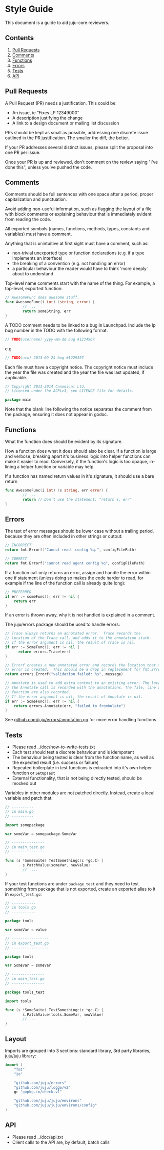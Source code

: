 # Style Guide

This document is a guide to aid juju-core reviewers.

## Contents

1. [Pull Requests](#pull-requests)
2. [Comments](#comments)
3. [Functions](#functions)
4. [Errors](#errors)
5. [Tests](#tests)
6. [API](#api)


## Pull Requests

A Pull Request (PR) needs a justification. This could be: 

- An issue, ie “Fixes LP 12349000”
- A description justifying the change
- A link to a design document or mailing list discussion

PRs should be kept as small as possible, addressing one discrete issue outlined 
in the PR justification. The smaller the diff, the better. 

If your PR addresses several distinct issues, please split the proposal into one 
PR per issue. 

Once your PR is up and reviewed, don't comment on the review saying "i've done this", 
unless you've pushed the code.

## Comments

Comments should be full sentences with one space after a period, proper 
capitalization and punctuation.

Avoid adding non-useful information, such as flagging the layout of a file with 
block comments or explaining behaviour that is immediately evident from reading 
the code.

All exported symbols (names, functions, methods, types, constants and variables) 
must have a comment.

Anything that is unintuitive at first sight must have a comment, such as:

- non-trivial unexported type or function declarations (e.g. if a type implements an interface)
- the breaking of a convention (e.g. not handling an error)
- a particular behaviour the reader would have to think 'more deeply' about to understand

Top-level name comments start with the name of the thing. For example, a top-level, 
exported function:

```go
// AwesomeFunc does awesome stuff.
func AwesomeFunc(i int) (string, error) {
        // ...
        return someString, err
}
```

A TODO comment needs to be linked to a bug in Launchpad. Include the lp bug number in 
the TODO with the following format:

```go
// TODO(username) yyyy-mm-dd bug #1234567 
```

e.g.

```go
// TODO(axw) 2013-09-24 bug #1229507
```

Each file must have a copyright notice. The copyright notice must include the year 
the file was created and the year the file was last updated, if applicable.

```go
// Copyright 2013-2014 Canonical Ltd.
// Licensed under the AGPLv3, see LICENCE file for details.

package main
```

Note that the blank line following the notice separates the comment from the package, 
ensuring it does not appear in godoc.

## Functions

What the function does should be evident by its signature. 

How a function does what it does should also be clear. If a function is large 
and verbose, breaking apart it's business logic into helper functions can make 
it easier to read. Conversely, if the function's logic is too opaque, 
in-lining a helper function or variable may help.

If a function has named return values in it's signature, it should use a 
bare return:

```go
func AwesomeFunc(i int) (s string, err error) {
        // ...
        return // Don't use the statement: "return s, err"
}
```

## Errors

The text of error messages should be lower case without a trailing period, 
because they are often included in other strings or output:

```go
// INCORRECT
return fmt.Errorf("Cannot read  config %q.", configFilePath)

// CORRECT
return fmt.Errorf("cannot read agent config %q", configFilePath)
```

If a function call only returns an error, assign and handle the error 
within one if statement (unless doing so makes the code harder to read, 
for example if the line of the function call is already quite long):

```go
// PREFERRED
if err := someFunc(); err != nil {
    return err
}
```

If an error is thrown away, why it is not handled is explained in a comment.

The juju/errors package should be used to handle errors:

```go
// Trace always returns an annotated error.  Trace records the
// location of the Trace call, and adds it to the annotation stack.
// If the error argument is nil, the result of Trace is nil.
if err := SomeFunc(); err != nil {
      return errors.Trace(err)
}

// Errorf creates a new annotated error and records the location that the
// error is created.  This should be a drop in replacement for fmt.Errorf.
return errors.Errorf("validation failed: %s", message)

// Annotate is used to add extra context to an existing error. The location of
// the Annotate call is recorded with the annotations. The file, line and
// function are also recorded.
// If the error argument is nil, the result of Annotate is nil.
if err := SomeFunc(); err != nil {
    return errors.Annotate(err, "failed to frombulate")
}
```

See [github.com/juju/errors/annotation.go](github.com/juju/errors/annotation.go) for more error handling functions.

## Tests

- Please read ../doc/how-to-write-tests.txt
- Each test should test a discrete behaviour and is idempotent
- The behaviour being tested is clear from the function name, as well as the 
  expected result (i.e. success or failure)
- Repeated boilerplate in test functions is extracted into it's own 
  helper function or `SetUpTest`
- External functionality, that is not being directly tested, should be mocked out

Variables in other modules are not patched directly. Instead, create a local 
variable and patch that:

```go
// ----------
// in main.go
// ----------

import somepackage

var someVar = somepackage.SomeVar

// ---------------
// in main_test.go
// ---------------

func (s *SomeSuite) TestSomethingc(c *gc.C) {
        s.PatchValue(someVar, newValue)
        // ....
}
```

If your test functions are under `package_test` and they need to test something 
from package that is not exported, create an exported alias to it in `export_test.go`:

```go
// -----------
// in tools.go
// -----------

package tools

var someVar = value

// -----------------
// in export_test.go
// -----------------

package tools

var SomeVar = someVar

// ---------------
// in main_test.go
// ---------------

package tools_test

import tools

func (s *SomeSuite) TestSomethingc(c *gc.C) {
        s.PatchValue(tools.SomeVar, newValue)
        // ...
}
```

## Layout

Imports are grouped into 3 sections: standard library, 3rd party libraries, juju/juju library:

```go
import (
    "fmt"
    "io"

    "github.com/juju/errors"
    "github.com/juju/loggo/v2"
    gc "gopkg.in/check.v1"

    "github.com/juju/juju/environs"
    "github.com/juju/juju/environs/config"
)
```

## API

- Please read ../doc/api.txt
- Client calls to the API are, by default, batch calls

